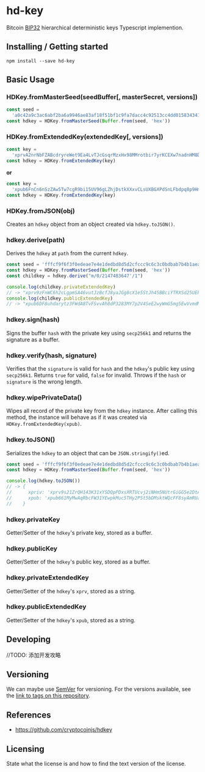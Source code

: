 # hd-key

Bitcoin [BIP32](https://github.com/bitcoin/bips/blob/master/bip-0032.mediawiki) hierarchical deterministic keys Typescript implemention.

## Installing / Getting started

```shell
npm install --save hd-key
```

## Basic Usage

### HDKey.fromMasterSeed(seedBuffer[, masterSecret, versions])

```typescript
const seed =
  'a0c42a9c3ac6abf2ba6a9946ae83af18f51bf1c9fa7dacc4c92513cc4dd015834341c775dcd4c0fac73547c5662d81a9e9361a0aac604a73a321bd9103bce8af'
const hdkey = HDKey.fromMasterSeed(Buffer.from(seed, 'hex'))
```

### HDKey.fromExtendedKey(extendedKey[, versions])

```typescript
const key =
  'xprvA2nrNbFZABcdryreWet9Ea4LvTJcGsqrMzxHx98MMrotbir7yrKCEXw7nadnHM8Dq38EGfSh6dqA9QWTyefMLEcBYJUuekgW4BYPJcr9E7j'
const hdkey = HDKey.fromExtendedKey(key)
```

**or**

```typescript
const key =
  'xpub6FnCn6nSzZAw5Tw7cgR9bi15UV96gLZhjDstkXXxvCLsUXBGXPdSnLFbdpq8p9HmGsApME5hQTZ3emM2rnY5agb9rXpVGyy3bdW6EEgAtqt'
const hdkey = HDKey.fromExtendedKey(key)
```

### HDKey.fromJSON(obj)

Creates an `hdkey` object from an object created via `hdkey.toJSON()`.

### hdkey.derive(path)

Derives the `hdkey` at `path` from the current `hdkey`.

```typescript
const seed = 'fffcf9f6f3f0edeae7e4e1dedbd8d5d2cfccc9c6c3c0bdbab7b4b1aeaba8a5a29f9c999693908d8a8784817e7b7875726f6c696663605d5a5754514e4b484542'
const hdkey = HDKey.fromMasterSeed(Buffer.from(seed, 'hex'))
const childkey = hdkey.derive("m/0/2147483647'/1")

console.log(childkey.privateExtendedKey)
// -> "xprv9zFnWC6h2cLgpmSA46vutJzBcfJ8yaJGg8cX1e5StJh45BBciYTRXSd25UEPVuesF9yog62tGAQtHjXajPPdbRCHuWS6T8XA2ECKADdw4Ef"
console.log(childkey.publicExtendedKey)
// -> "xpub6DF8uhdarytz3FWdA8TvFSvvAh8dP3283MY7p2V4SeE2wyWmG5mg5EwVvmdMVCQcoNJxGoWaU9DCWh89LojfZ537wTfunKau47EL2dhHKon"
```

### hdkey.sign(hash)

Signs the buffer `hash` with the private key using `secp256k1` and returns the signature as a buffer.

### hdkey.verify(hash, signature)

Verifies that the `signature` is valid for `hash` and the `hdkey`'s public key using `secp256k1`. Returns `true` for valid, `false` for invalid. Throws if the `hash` or `signature` is the wrong length.

### hdkey.wipePrivateData()

Wipes all record of the private key from the `hdkey` instance. After calling this method, the instance will behave as if it was created via `HDKey.fromExtendedKey(xpub)`.

### hdkey.toJSON()

Serializes the `hdkey` to an object that can be `JSON.stringify()`ed.

```typescript
const seed = 'fffcf9f6f3f0edeae7e4e1dedbd8d5d2cfccc9c6c3c0bdbab7b4b1aeaba8a5a29f9c999693908d8a8784817e7b7875726f6c696663605d5a5754514e4b484542'
const hdkey = HDKey.fromMasterSeed(Buffer.from(seed, 'hex'))

console.log(hdkey.toJSON())
// -> {
//      xpriv: 'xprv9s21ZrQH143K31xYSDQpPDxsXRTUcvj2iNHm5NUtrGiGG5e2DtALGdso3pGz6ssrdK4PFmM8NSpSBHNqPqm55Qn3LqFtT2emdEXVYsCzC2U',
//      xpub: 'xpub661MyMwAqRbcFW31YEwpkMuc5THy2PSt5bDMsktWQcFF8syAmRUapSCGu8ED9W6oDMSgv6Zz8idoc4a6mr8BDzTJY47LJhkJ8UB7WEGuduB'
//    }
```

### hdkey.privateKey

Getter/Setter of the `hdkey`'s private key, stored as a buffer.

### hdkey.publicKey

Getter/Setter of the `hdkey`'s public key, stored as a buffer.

### hdkey.privateExtendedKey

Getter/Setter of the `hdkey`'s `xprv`, stored as a string.

### hdkey.publicExtendedKey

Getter/Setter of the `hdkey`'s `xpub`, stored as a string.

## Developing

//TODO: 添加开发攻略

## Versioning

We can maybe use [SemVer](http://semver.org/) for versioning. For the versions available, see the [link to tags on this repository](/tags).

## References

- https://github.com/cryptocoinjs/hdkey

## Licensing

State what the license is and how to find the text version of the license.
